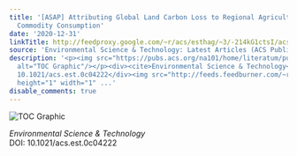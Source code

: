 ```yaml
---
title: '[ASAP] Attributing Global Land Carbon Loss to Regional Agricultural and Forestry
  Commodity Consumption'
date: '2020-12-31'
linkTitle: http://feedproxy.google.com/~r/acs/esthag/~3/-214kG1ctsI/acs.est.0c04222
source: 'Environmental Science & Technology: Latest Articles (ACS Publications)'
description: '<p><img src="https://pubs.acs.org/na101/home/literatum/publisher/achs/journals/content/esthag/0/esthag.ahead-of-print/acs.est.0c04222/20201231/images/medium/es0c04222_0006.gif"
  alt="TOC Graphic"/></p><div><cite>Environmental Science & Technology</cite></div><div>DOI:
  10.1021/acs.est.0c04222</div><img src="http://feeds.feedburner.com/~r/acs/esthag/~4/-214kG1ctsI"
  height="1" width="1" ...'
disable_comments: true
---
```

<p><img src="https://pubs.acs.org/na101/home/literatum/publisher/achs/journals/content/esthag/0/esthag.ahead-of-print/acs.est.0c04222/20201231/images/medium/es0c04222_0006.gif" alt="TOC Graphic"/></p><div><cite>Environmental Science & Technology</cite></div><div>DOI: 10.1021/acs.est.0c04222</div><img src="http://feeds.feedburner.com/~r/acs/esthag/~4/-214kG1ctsI" height="1" width="1" ...